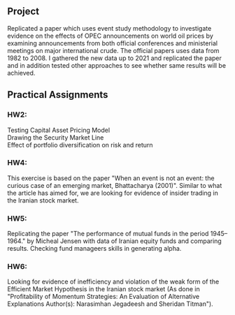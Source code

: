 ## Project
Replicated a
paper which uses event study methodology to investigate evidence on the effects of OPEC announcements on world oil prices by
examining announcements from both official conferences and ministerial meetings on major international crude. The official papers
uses data from 1982 to 2008. I gathered the new data up to 2021 and replicated the paper and in addition tested other approaches
to see whether same results will be achieved.
## Practical Assignments
### HW2:
Testing Capital Asset Pricing Model  
Drawing the Security Market Line  
Effect of portfolio diversification on risk and return
### HW4:
This exercise is based on the paper "When an event is not an event: the curious
case of an emerging market, Bhattacharya (2001)". Similar to what the article has aimed for, we are looking for evidence of insider trading in the Iranian stock market.
### HW5:
Replicating the paper "The performance of mutual funds in the period 1945–1964." by Micheal Jensen with data of Iranian equity funds and comparing results. Checking fund manageers
skills in generating alpha.
### HW6:
Looking for evidence of inefficiency and violation of the weak form of the Efficient Market Hypothesis in the Iranian stock market (As done in "Profitability of Momentum Strategies: An Evaluation of Alternative Explanations
Author(s): Narasimhan Jegadeesh and Sheridan Titman").
